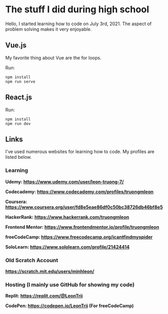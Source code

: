 # The stuff I did during high school

Hello, I started learning how to code on July 3rd, 2021. The aspect of problem solving makes it very enjoyable.

## Vue.js

My favorite thing about Vue are the for loops.

Run:
```
npm install
npm run serve
```
## React.js 

Run:
```
npm install
npm run dev
```


## Links

I've used numerous websites for learning how to code. My profiles are listed below.

### Learning
**Udemy: https://www.udemy.com/user/leon-truong-7/**

**Codecademy: https://www.codecademy.com/profiles/truongmleon**

**Coursera: https://www.coursera.org/user/fd8e5eae86df0c50bc38726db46bf8e5**

**HackerRank: https://www.hackerrank.com/truongmleon**

**Frontend Mentor: https://www.frontendmentor.io/profile/truongmleon**

**freeCodeCamp: https://www.freecodecamp.org/icantfindmyspider**

**SoloLearn: https://www.sololearn.com/profile/21424414**

### Old Scratch Account

**https://scratch.mit.edu/users/minhleon/**

### Hosting (I mainly use GitHub for showing my code)

**Replit: https://replit.com/@LeonTrii**

**CodePen: https://codepen.io/LeonTrii (For freeCodeCamp)**


